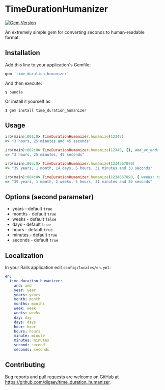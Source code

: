 # TimeDurationHumanizer

[![Gem Version](https://badge.fury.io/rb/time_duration_humanizer.svg)](https://badge.fury.io/rb/time_duration_humanizer)

An extremely simple gem for converting seconds to human-readable format.

## Installation

Add this line to your application's Gemfile:

```ruby
gem 'time_duration_humanizer'
```

And then execute:

    $ bundle

Or install it yourself as:

    $ gem install time_duration_humanizer

## Usage

```ruby
irb(main):001:0> TimeDurationHumanizer.humanize(12345)
=> "3 hours, 25 minutes and 45 seconds"

irb(main):002:0> TimeDurationHumanizer.humanize(12345, {}, and_at_end: false)
=> "3 hours, 25 minutes, 45 seconds"

irb(main):003:0> TimeDurationHumanizer.humanize(1234567890)
=> "39 years, 1 month, 14 days, 5 hours, 31 minutes and 30 seconds"

irb(main):004:0> TimeDurationHumanizer.humanize(1234567890, { weeks: true })
=> "39 years, 1 month, 2 weeks, 5 hours, 31 minutes and 30 seconds"
```

## Options (second parameter)

* years - default `true`
* months - default `true`
* weeks - default `false`
* days - default `true`
* hours - default `true`
* minutes - default `true`
* seconds - default `true`

## Localization

In your Rails application edit `config/locales/en.yml`:

```yml
en:
  time_duration_humanizer:
    and: and
    year: year
    years: years
    month: month
    months: months
    week: week
    weeks: weeks
    day: day
    days: days
    hour: hour
    hours: hours
    minute: minute
    minutes: minutes
    second: second
    seconds: seconds
```

## Contributing

Bug reports and pull requests are welcome on GitHub at https://github.com/digaev/time_duration_humanizer.
